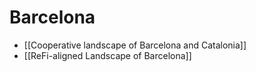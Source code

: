 # Barcelona

- [[Cooperative landscape of Barcelona and Catalonia]]
- [[ReFi-aligned Landscape of Barcelona]]